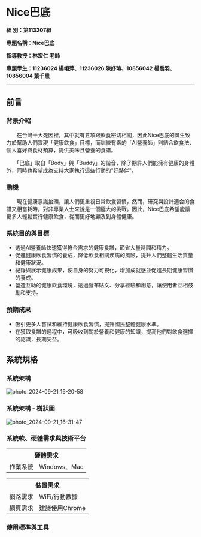 # Nice巴底
**組    別：第113207組**  

**專題名稱：Nice巴底**  
  
**指導教授：林宏仁 老師**  
  
**專題學生：11236024 楊翊萍、11236026 陳妤瑄、10856042 楊喬羽、10856004 葉千熏**  
  
___
## 前言  
### 背景介紹  
　　在台灣十大死因裡，其中就有五項跟飲食密切相關，因此Nice巴底的誕生致力於幫助人們實現「健康飲食」目標，而訓練有素的「AI營養師」則結合飲食法、個人喜好與食材預算，提供美味且營養的食譜。
  
　　「巴底」取自「Body」與「Buddy」的諧音，除了期許人們能擁有健康的身體外，同時也希望成為支持大家執行這些行動的"好夥伴"。
### 動機
　　現在健康意識抬頭，讓人們更重視日常飲食習慣，然而，研究與設計適合的食譜又相當耗時，對非專業人士來說是一個極大的挑戰。因此，Nice巴底希望能讓更多人輕鬆實行健康飲食，從而更好地顧及到身體健康。
### 系統目的與目標
- 透過AI營養師快速獲得符合需求的健康食譜，節省大量時間和精力。
- 促進健康飲食習慣的養成，降低飲食相關疾病的風險，提升人們整體生活質量和健康狀況。
- 紀錄與展示健康成果，使自身的努力可視化，增加成就感並促進長期健康習慣的養成。
- 營造互助的健康飲食環境，透過發布貼文、分享經驗和創意，讓使用者互相鼓勵和支持。
### 預期成果
- 吸引更多人嘗試和維持健康飲食習慣，提升國民整體健康水準。
- 在獲取食譜的過程中，可吸收到關於營養和健康的知識，提高他們對飲食選擇的認識，長期受益。
## 系統規格
### 系統架構
![photo_2024-09-21_16-20-58](https://github.com/user-attachments/assets/553cb068-7af0-41c8-93e1-a54cd67d6de5)
### 系統架構 - 樹狀圖
![photo_2024-09-21_16-31-47](https://github.com/user-attachments/assets/4f7a4eeb-968a-41de-bc92-3012b95e4954)
### 系統軟、硬體需求與技術平台
<table>
  <tr>
    <th colspan="2">硬體需求</th>
  </tr>
  <tr>
    <td>作業系統</td>
    <td>Windows、Mac</td>
  </tr>
</table>  
<table>
  <tr>
    <th colspan="2">裝置需求</th>
  </tr>
  <tr>
    <td>網路需求</td>
    <td>WiFi/行動數據</td>
  </tr>
  <tr>
    <td>網頁需求</td>
    <td>建議使用Chrome</td>
  </tr>
</table>  

### 使用標準與工具
